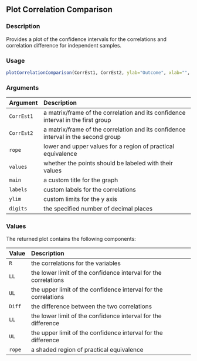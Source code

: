 ## Plot Correlation Comparison

### Description

Provides a plot of the confidence intervals for the correlations and correlation difference for independent samples.

### Usage

```r
plotCorrelationComparison(CorrEst1, CorrEst2, ylab="Outcome", xlab="", rope=NULL, values=TRUE, main=NULL, labels=NULL, ylim=NULL, digits=3)
```

### Arguments

Argument | Description
:-- | :--
```CorrEst1``` | a matrix/frame of the correlation and its confidence interval in the first group
```CorrEst2``` | a matrix/frame of the correlation and its confidence interval in the second group
```rope``` | lower and upper values for a region of practical equivalence
```values``` | whether the points should be labeled with their values
```main``` | a custom title for the graph
```labels``` | custom labels for the correlations
```ylim``` | custom limits for the y axis
```digits``` | the specified number of decimal places

### Values

The returned plot contains the following components:

Value | Description
:-- | :--
```R``` | the correlations for the variables
```LL``` | the lower limit of the confidence interval for the correlations
```UL``` | the upper limit of the confidence interval for the correlations
```Diff``` | the difference between the two correlations
```LL``` | the lower limit of the confidence interval for the difference
```UL``` | the upper limit of the confidence interval for the difference
```rope``` | a shaded region of practical equivalence
